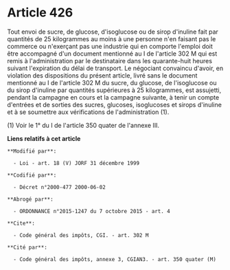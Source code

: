 # Article 426

Tout envoi de sucre, de glucose, d'isoglucose ou de sirop d'inuline fait par quantités de 25 kilogrammes au moins à une
personne n'en faisant pas le commerce ou n'exerçant pas une industrie qui en comporte l'emploi doit être accompagné d'un
document mentionné au I de l'article 302 M qui est remis à l'administration par le destinataire dans les quarante-huit heures
suivant l'expiration du délai de transport. Le négociant convaincu d'avoir, en violation des dispositions du présent article,
livré sans le document mentionné au I de l'article 302 M du sucre, du glucose, de l'isoglucose ou du sirop d'inuline par
quantités supérieures à 25 kilogrammes, est assujetti, pendant la campagne en cours et la campagne suivante, à tenir un
compte d'entrées et de sorties des sucres, glucoses, isoglucoses et sirops d'inuline et à se soumettre aux vérifications de
l'administration (1). 

(1) Voir le 1° du I de l'article 350 quater de l'annexe III.

**Liens relatifs à cet article**

	**Modifié par**:

	  - Loi - art. 18 (V) JORF 31 décembre 1999

	**Codifié par**:

	  - Décret n°2000-477 2000-06-02

	**Abrogé par**:

	  - ORDONNANCE n°2015-1247 du 7 octobre 2015 - art. 4

	**Cite**:

	  - Code général des impôts, CGI. - art. 302 M

	**Cité par**:

	  - Code général des impôts, annexe 3, CGIAN3. - art. 350 quater (M)
